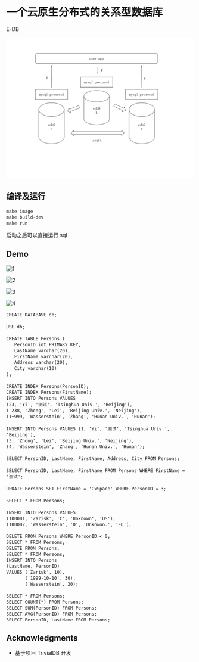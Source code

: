 # 一个云原生分布式的关系型数据库

E-DB

![edb](doc/edb_arch.svg)

## 编译及运行

```
make image
make build-dev
make run
```

启动之后可以直接运行 sql

## Demo

![1](https://learnbycoding.oss-cn-beijing.aliyuncs.com/001.png)

![2](https://learnbycoding.oss-cn-beijing.aliyuncs.com/002.png)

![3](https://learnbycoding.oss-cn-beijing.aliyuncs.com/003.png)

![4](https://learnbycoding.oss-cn-beijing.aliyuncs.com/004.png)

```
CREATE DATABASE db;

USE db;

CREATE TABLE Persons (
   PersonID int PRIMARY KEY, 
   LastName varchar(20), 
   FirstName varchar(20), 
   Address varchar(20), 
   City varchar(10)
);

CREATE INDEX Persons(PersonID);
CREATE INDEX Persons(FirstName);
INSERT INTO Persons VALUES 
(23, 'Yi', '测试', 'Tsinghua Univ.', 'Beijing'), 
(-238, 'Zhong', 'Lei', 'Beijing Univ.', 'Neijing'),
(1+999, 'Wasserstein', 'Zhang', 'Hunan Univ.', 'Hunan');

INSERT INTO Persons VALUES (1, 'Yi', '测试', 'Tsinghua Univ.', 'Beijing'), 
(3, 'Zhong', 'Lei', 'Beijing Univ.', 'Neijing'),
(4, 'Wasserstein', 'Zhang', 'Hunan Univ.', 'Hunan');

SELECT PersonID, LastName, FirstName, Address, City FROM Persons;

SELECT PersonID, LastName, FirstName FROM Persons WHERE FirstName = '测试'; 

UPDATE Persons SET FirstName = 'CxSpace' WHERE PersonID = 3;

SELECT * FROM Persons;

INSERT INTO Persons VALUES 
(100001, 'Zarisk', 'C', 'Unknown', 'US'), 
(100002, 'Wasserstein', 'D', 'Unknwon.', 'EU');

DELETE FROM Persons WHERE PersonID < 0;
SELECT * FROM Persons;
DELETE FROM Persons;
SELECT * FROM Persons;
INSERT INTO Persons 
(LastName, PersonID) 
VALUES ('Zarisk', 10), 
       ('1999-10-10', 30), 
       ('Wasserstein', 20);
       
SELECT * FROM Persons;
SELECT COUNT(*) FROM Persons;
SELECT SUM(PersonID) FROM Persons;
SELECT AVG(PersonID) FROM Persons;
SELECT PersonID, LastName FROM Persons;
```

## Acknowledgments

*  基于项目 TrivialDB 开发
